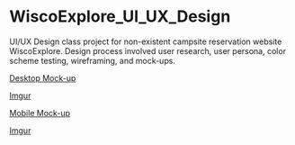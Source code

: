 # WiscoExplore_UI_UX_Design
UI/UX Design class project for non-existent campsite reservation website WiscoExplore. Design process involved user research, user persona, color scheme testing, wireframing, and mock-ups.


[Desktop Mock-up](https://app.moqups.com/LGF1PHY1oA/view/page/a1423f9d5)

[Imgur](https://i.imgur.com/ONuPDa7.jpg)






[Mobile Mock-up](https://app.moqups.com/LGF1PHY1oA/view/page/a86dc7ef4)

[Imgur](https://i.imgur.com/4fjmZis.jpg)
